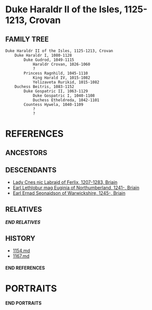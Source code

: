 # Duke Haraldr II of the Isles, 1125-1213, Crovan

## FAMILY TREE
```
Duke Haraldr II of the Isles, 1125-1213, Crovan
    Duke Haraldr I, 1080-1128
        Duke Gudrod, 1049-1115
            Haraldr Crovan, 1026-1060
            ?
        Princess Ragnhild, 1045-1110
            King Harald IV, 1015-1082
            Yelizaveta Rurikid, 1015-1082
    Duchess Beitris, 1083-1152    
        Duke Gospatric II, 1063-1129
            Duke Gospatric I, 1040-1108
            Duchess Etheldreda, 1042-1101
        Countess Hywela, 1040-1109
            ?
            ?
```

# REFERENCES

## ANCESTORS

## DESCENDANTS
* [Lady Cnes nic Labraid of Ferlix, 1207-1283, Briain](cnes_nic_labraid_1207.md)
* [Earl Lethlobur mag Euginia of Northumberland, 1241-, Briain](lethlobur_mag_euginia_1241.md)
* [Earl Ernad Seonaidson of Warwickshire, 1245-, Briain](ernad_seonaidson_1245.md)

## RELATIVES

##### END RELATIVES 
## HISTORY
* [1154.md](../h/1154.md)
* [1167.md](../h/1167.md)

#### END REFERENCES

# PORTRAITS

#### END PORTRAITS

